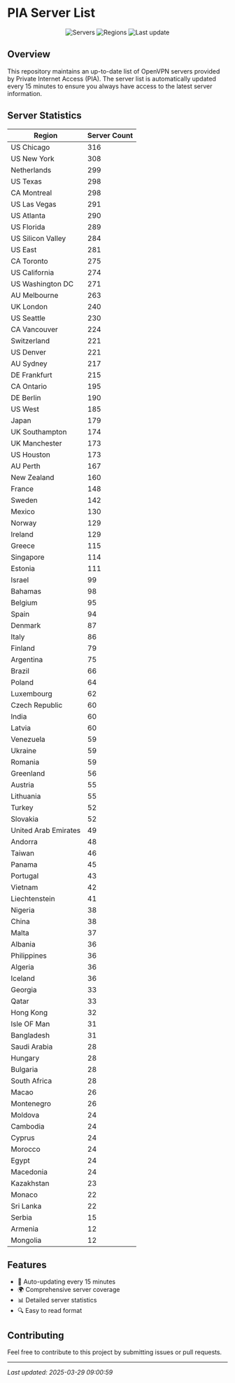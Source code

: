 # PIA Server List

<div align="center">

![Servers](https://img.shields.io/badge/servers-10,896-blue)
![Regions](https://img.shields.io/badge/regions-97-blue)
![Last update](https://img.shields.io/badge/Last_Updated-March_29_2025_04:00_EST-blue)

</div>

## Overview
This repository maintains an up-to-date list of OpenVPN servers provided by Private Internet Access (PIA). The server list is automatically updated every 15 minutes to ensure you always have access to the latest server information.

## Server Statistics
| Region | Server Count |
|--------|--------------|
| US Chicago                     | 316          |
| US New York                    | 308          |
| Netherlands                    | 299          |
| US Texas                       | 298          |
| CA Montreal                    | 298          |
| US Las Vegas                   | 291          |
| US Atlanta                     | 290          |
| US Florida                     | 289          |
| US Silicon Valley              | 284          |
| US East                        | 281          |
| CA Toronto                     | 275          |
| US California                  | 274          |
| US Washington DC               | 271          |
| AU Melbourne                   | 263          |
| UK London                      | 240          |
| US Seattle                     | 230          |
| CA Vancouver                   | 224          |
| Switzerland                    | 221          |
| US Denver                      | 221          |
| AU Sydney                      | 217          |
| DE Frankfurt                   | 215          |
| CA Ontario                     | 195          |
| DE Berlin                      | 190          |
| US West                        | 185          |
| Japan                          | 179          |
| UK Southampton                 | 174          |
| UK Manchester                  | 173          |
| US Houston                     | 173          |
| AU Perth                       | 167          |
| New Zealand                    | 160          |
| France                         | 148          |
| Sweden                         | 142          |
| Mexico                         | 130          |
| Norway                         | 129          |
| Ireland                        | 129          |
| Greece                         | 115          |
| Singapore                      | 114          |
| Estonia                        | 111          |
| Israel                         | 99           |
| Bahamas                        | 98           |
| Belgium                        | 95           |
| Spain                          | 94           |
| Denmark                        | 87           |
| Italy                          | 86           |
| Finland                        | 79           |
| Argentina                      | 75           |
| Brazil                         | 66           |
| Poland                         | 64           |
| Luxembourg                     | 62           |
| Czech Republic                 | 60           |
| India                          | 60           |
| Latvia                         | 60           |
| Venezuela                      | 59           |
| Ukraine                        | 59           |
| Romania                        | 59           |
| Greenland                      | 56           |
| Austria                        | 55           |
| Lithuania                      | 55           |
| Turkey                         | 52           |
| Slovakia                       | 52           |
| United Arab Emirates           | 49           |
| Andorra                        | 48           |
| Taiwan                         | 46           |
| Panama                         | 45           |
| Portugal                       | 43           |
| Vietnam                        | 42           |
| Liechtenstein                  | 41           |
| Nigeria                        | 38           |
| China                          | 38           |
| Malta                          | 37           |
| Albania                        | 36           |
| Philippines                    | 36           |
| Algeria                        | 36           |
| Iceland                        | 36           |
| Georgia                        | 33           |
| Qatar                          | 33           |
| Hong Kong                      | 32           |
| Isle OF Man                    | 31           |
| Bangladesh                     | 31           |
| Saudi Arabia                   | 28           |
| Hungary                        | 28           |
| Bulgaria                       | 28           |
| South Africa                   | 28           |
| Macao                          | 26           |
| Montenegro                     | 26           |
| Moldova                        | 24           |
| Cambodia                       | 24           |
| Cyprus                         | 24           |
| Morocco                        | 24           |
| Egypt                          | 24           |
| Macedonia                      | 24           |
| Kazakhstan                     | 23           |
| Monaco                         | 22           |
| Sri Lanka                      | 22           |
| Serbia                         | 15           |
| Armenia                        | 12           |
| Mongolia                       | 12           |

## Features
- 🔄 Auto-updating every 15 minutes
- 🌍 Comprehensive server coverage
- 📊 Detailed server statistics
- 🔍 Easy to read format

## Contributing
Feel free to contribute to this project by submitting issues or pull requests.

---
*Last updated: 2025-03-29 09:00:59*
